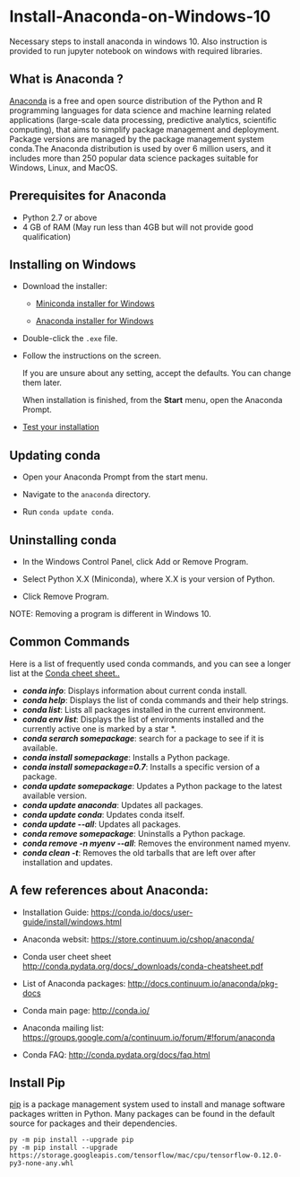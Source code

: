 # Install-Anaconda-on-Windows-10
Necessary steps to install anaconda in windows 10. Also instruction is provided to run jupyter notebook on windows with required libraries.


## What is Anaconda ?

[Anaconda](https://www.anaconda.com/) is a free and open source distribution of the Python and R programming languages for data science 
and machine learning related applications (large-scale data processing, predictive analytics, scientific computing), that aims to simplify 
package management and deployment. Package versions are managed by the package management system conda.The Anaconda distribution is used 
by over 6 million users, and it includes more than 250 popular data science packages suitable for Windows, Linux, and MacOS.

## Prerequisites for Anaconda

* Python 2.7 or above
* 4 GB of RAM (May run less than 4GB but will not provide good qualification)

## Installing on Windows

- Download the installer:

   * [Miniconda installer for
     Windows](https://conda.io/miniconda.html>)

   * [Anaconda installer for
     Windows](https://www.anaconda.com/download)

- Double-click the ``.exe`` file.

- Follow the instructions on the screen.

   If you are unsure about any setting, accept the defaults. You
   can change them later.

   When installation is finished, from the **Start** menu, open the
   Anaconda Prompt.

- [Test your installation](https://conda.io/docs/user-guide/install/test-installation.html)

## Updating conda

- Open your Anaconda Prompt from the start menu.

- Navigate to the ``anaconda`` directory.

- Run ``conda update conda``.


## Uninstalling conda

- In the Windows Control Panel, click Add or Remove Program.

- Select Python X.X (Miniconda), where X.X is your version of Python.

- Click Remove Program.

NOTE: Removing a program is different in Windows 10.


## Common Commands

Here is a list of frequently used conda commands, and you can see a longer list at the [Conda cheet sheet..](https://leifengtechblog.files.wordpress.com/2016/01/conda-cheatsheet.pdf)

* ***conda info***: Displays information about current conda install.
* ***conda help***: Displays the list of conda commands and their help strings.
* ***conda list***: Lists all packages installed in the current environment.
* ***conda env list***: Displays the list of environments installed and the currently active one is marked by a star *.
* ***conda serarch somepackage***: search for a package to see if it is available.
* ***conda install somepackage***: Installs a Python package.
* ***conda install somepackage=0.7***: Installs a specific version of a package.
* ***conda update somepackage***: Updates a Python package to the latest available version.
* ***conda update anaconda***: Updates all packages.
* ***conda update conda***: Updates conda itself.
* ***conda update --all***: Updates all packages.
* ***conda remove somepackage***: Uninstalls a Python package.
* ***conda remove -n myenv --all***: Removes the environment named myenv.
* ***conda clean -t***: Removes the old tarballs that are left over after installation and updates.


## A few references about Anaconda:

* Installation Guide: https://conda.io/docs/user-guide/install/windows.html

* Anaconda websit: https://store.continuum.io/cshop/anaconda/

* Conda user cheet sheet http://conda.pydata.org/docs/_downloads/conda-cheatsheet.pdf

* List of Anaconda packages: http://docs.continuum.io/anaconda/pkg-docs

* Conda main page: http://conda.io/

* Anaconda mailing list: https://groups.google.com/a/continuum.io/forum/#!forum/anaconda

* Conda FAQ: http://conda.pydata.org/docs/faq.html

## Install Pip

[pip](https://en.wikipedia.org/wiki/Pip_(package_manager)) is a package management system used to install and manage software packages written in Python. 
Many packages can be found in the default source for packages and their dependencies.

```
py -m pip install --upgrade pip
py -m pip install --upgrade https://storage.googleapis.com/tensorflow/mac/cpu/tensorflow-0.12.0-py3-none-any.whl

```
